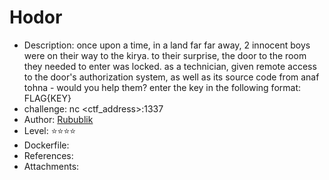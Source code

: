 # Hodor  
 
* Description:
once upon a time, in a land far far away,
2 innocent boys were on their way to the kirya. to their surprise, the door to the room they needed to enter was locked.
as a technician, given remote access to the door's authorization system, as well as its source code from anaf tohna - 
would you help them?
enter the key in the following format: FLAG{KEY}<br>
* challenge: nc <ctf_address>:1337
* Author: [Rubublik](https://github.com/Rubublik)  
* Level: :star::star::star::star:
* Dockerfile:
* References:  
* Attachments:  
